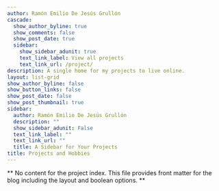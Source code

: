 ```yaml
---
author: Ramón Emilio De Jesús Grullón
cascade:
  show_author_byline: true
  show_comments: false
  show_post_date: true
  sidebar:
    show_sidebar_adunit: true
    text_link_label: View all projects
    text_link_url: /project/
description: A single home for my projects to live online.
layout: list-grid
show_author_byline: false
show_button_links: false
show_post_date: false
show_post_thumbnail: true
sidebar:
  author: Ramón Emilio De Jesús Grullón
  description: ""
  show_sidebar_adunit: False
  text_link_label: ""
  text_link_url: ""
  title: A Sidebar for Your Projects
title: Projects and Hobbies
---
```


** No content for the project index. This file provides front matter for the blog including the layout and boolean options. **
